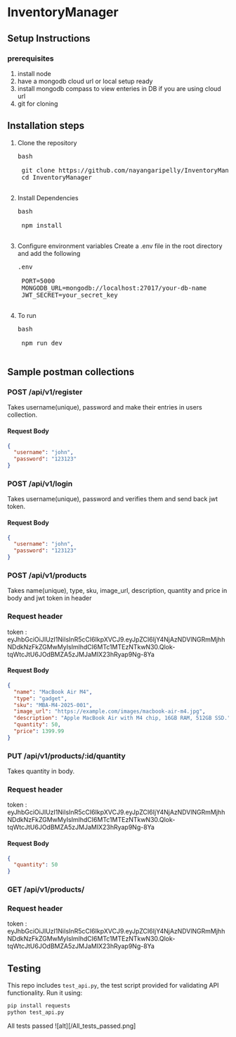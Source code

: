 # InventoryManager

## Setup Instructions

### prerequisites

1. install node
2. have a mongodb cloud url or local setup ready
3. install mongodb compass to view enteries in DB if you are using cloud url
4. git for cloning

## Installation steps

1. Clone the repository
    <pre>bash<br>
    git clone https://github.com/nayangaripelly/InventoryManager.git
    cd InventoryManager
    <br></pre>
    

2. Install Dependencies
    <pre>bash<br>
    npm install
    <br></pre>

3. Configure environment variables
    Create a .env file in the root directory and add the following

    <pre>.env<br>
    PORT=5000
    MONGODB_URL=mongodb://localhost:27017/your-db-name
    JWT_SECRET=your_secret_key
    <br></pre>

4. To run
    <pre>bash<br>
    npm run dev
    <br></pre>

## Sample postman collections

### POST /api/v1/register

Takes username(unique), password and make their entries in users collection.

#### Request Body
```json
{
  "username": "john",
  "password": "123123"
}
```
### POST /api/v1/login

Takes username(unique), password and verifies them and send back jwt token.

#### Request Body
```json
{
  "username": "john",
  "password": "123123"
}
```
### POST /api/v1/products

Takes name(unique), type, sku, image_url, description, quantity and price in body and jwt token in header

### Request header
 token : eyJhbGciOiJIUzI1NiIsInR5cCI6IkpXVCJ9.eyJpZCI6IjY4NjAzNDVlNGRmMjhhNDdkNzFkZGMwMyIsImlhdCI6MTc1MTEzNTkwN30.Qlok-tqWtcJtU6JOdBMZA5zJMJaMIX23hRyap9Ng-8Ya 

#### Request Body
```json
{
  "name": "MacBook Air M4",
  "type": "gadget",
  "sku": "MBA-M4-2025-001",
  "image_url": "https://example.com/images/macbook-air-m4.jpg",
  "description": "Apple MacBook Air with M4 chip, 16GB RAM, 512GB SSD.",
  "quantity": 50,
  "price": 1399.99
}
```

### PUT /api/v1/products/:id/quantity

Takes quantity in body.

### Request header
 token : eyJhbGciOiJIUzI1NiIsInR5cCI6IkpXVCJ9.eyJpZCI6IjY4NjAzNDVlNGRmMjhhNDdkNzFkZGMwMyIsImlhdCI6MTc1MTEzNTkwN30.Qlok-tqWtcJtU6JOdBMZA5zJMJaMIX23hRyap9Ng-8Ya

#### Request Body
```json
{
  "quantity": 50
}
```

### GET /api/v1/products/

### Request header
 token : eyJhbGciOiJIUzI1NiIsInR5cCI6IkpXVCJ9.eyJpZCI6IjY4NjAzNDVlNGRmMjhhNDdkNzFkZGMwMyIsImlhdCI6MTc1MTEzNTkwN30.Qlok-tqWtcJtU6JOdBMZA5zJMJaMIX23hRyap9Ng-8Ya

## Testing

This repo includes `test_api.py`, the test script provided for validating API functionality.
Run it using:

```bash
pip install requests
python test_api.py
```

All tests passed
![alt][/All_tests_passed.png]
